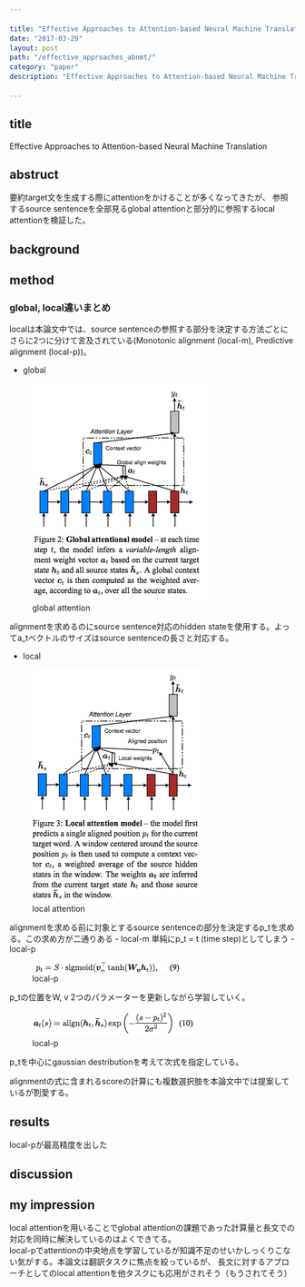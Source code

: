 ```yaml
---

title: "Effective Approaches to Attention-based Neural Machine Translation"
date: "2017-03-29"
layout: post
path: "/effective_approaches_abnmt/"
category: "paper"
description: "Effective Approaches to Attention-based Neural Machine Translationの概要"

---
```

## title
Effective Approaches to Attention-based Neural Machine Translation

## abstruct
要約target文を生成する際にattentionをかけることが多くなってきたが、
参照するsource sentenceを全部見るglobal attentionと部分的に参照するlocal attentionを検証した。

## background

## method
### global, local違いまとめ
localは本論文中では、source sentenceの参照する部分を決定する方法ごとにさらに2つに分けて言及されている(Monotonic alignment (local-m), Predictive alignment (local-p))。  
- global
<figure>
  <img src='./global.png'>
  <figcaption>global attention</figcaption>
</figure>
alignmentを求めるのにsource sentence対応のhidden stateを使用する。よってa_tベクトルのサイズはsource sentenceの長さと対応する。  

- local
<figure>
  <img src='./local.png'>
  <figcaption>local attention</figcaption>
</figure>
alignmentを求める前に対象とするsource sentenceの部分を決定するp_tを求める。この求め方が二通りある
- local-m
単純にp_t = t (time step)としてしまう
- local-p
<figure>
  <img src='./local_p_pt.png'>
  <figcaption>local-p</figcaption>
</figure>
p_tの位置をW, v 2つのパラメーターを更新しながら学習していく。
<figure>
  <img src='./local_p_a.png'>
  <figcaption>local-p</figcaption>
</figure>
p_tを中心にgaussian destributionを考えて次式を指定している。

alignmentの式に含まれるscoreの計算にも複数選択肢を本論文中では提案しているが割愛する。

## results  
local-pが最高精度を出した

## discussion

## my impression
local attentionを用いることでglobal attentionの課題であった計算量と長文での対応を同時に解決しているのはよくできてる。  
local-pでattentionの中央地点を学習しているが知識不足のせいかしっくりこない気がする。本論文は翻訳タスクに焦点を絞っているが、
長文に対するアプローチとしてのlocal attentionを他タスクにも応用がされそう（もうされてそう）

